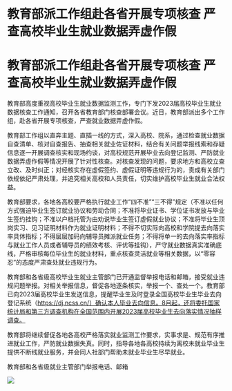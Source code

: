 # 教育部派工作组赴各省开展专项核查 严查高校毕业生就业数据弄虚作假

# 教育部派工作组赴各省开展专项核查 严查高校毕业生就业数据弄虚作假

教育部高度重视高校毕业生就业数据监测工作，专门下发2023届高校毕业生就业数据核查工作通知，召开各省教育部门核查部署会议。近日，教育部派出多个工作组，赴各省开展专项核查，严查就业数据弄虚作假。

教育部工作组以直奔主题、直插一线的方式，深入高校、院系，通过检查就业数据自查清单、核对自查报告、抽查相关就业佐证材料，结合有关问题举报线索和存疑信息逐一开展调查核实和现场约谈，对高校规范开展毕业去向登记监测、严防就业数据弄虚作假等情况开展了针对性核查。对核查发现的问题，要求地方和高校立查立改、及时纠正；对经核实存在虚假签约、虚假证明等违规行为的，责成有关部门依规依纪严肃处理，并追究相关高校和人员责任，切实维护高校毕业生就业合法权益。

教育部要求，各地各高校要严格执行就业工作“四不准”“三不得”规定（不准以任何方式强迫毕业生签订就业协议和劳动合同；不准将毕业证书、学位证书发放与毕业生签约挂钩；不准以户档托管为由劝说毕业生签订虚假就业协议；不准将毕业生顶岗实习、见习证明材料作为就业证明材料；不得不切实际向高校和学院提去向落实率具体指标；不得层层加码向辅导员摊派就业任务；不得将单一的去向落实率指标与就业工作人员或者辅导员的绩效考核、评优等挂钩），严守就业数据真实准确底线，严格审核每位毕业生的就业材料，重点核查灵活就业等相关数据，以“零容忍”的态度严肃查处就业违规行为。

教育部和各省级高校毕业生就业主管部门已开通监督举报电话和邮箱，接受就业违规问题举报。对相关举报信息，督促各地逐条核实，举报一个、查处一个。教育部已向2023届高校毕业生发送信息，提醒毕业生及时登录全国高校毕业生毕业去向登记系统（https://dj.ncss.cn/）确认本人毕业去向信息。8月起，还将委托国家统计局和第三方调查机构在全国范围内开展2023届高校毕业生去向落实情况抽样调查。

教育部将继续督促各地各高校严格落实就业监测工作要求，实事求是、规范有序推进就业工作，严防就业数据失真。同时，指导各地各高校持续为离校未就业毕业生提供不断线就业服务，并会同人社部门帮助未就业毕业生尽早就业。

教育部和各省级就业主管部门举报电话、邮箱

![](https://inews.gtimg.com/news_bt/OfCMzCFvLjkU4edrNoziTAjtdtS17ibYRwRidSlxTjK1sAA/1000)

